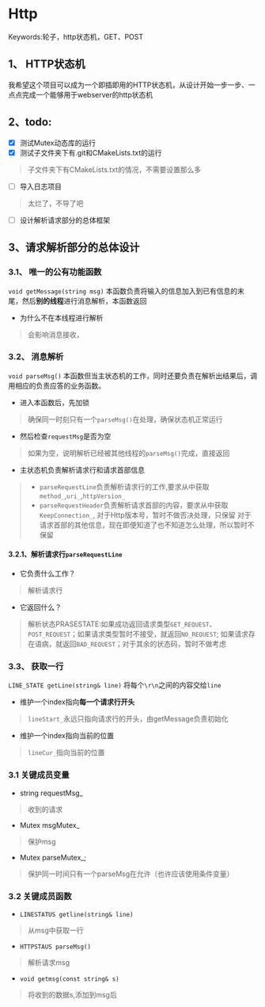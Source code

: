 # Http
Keywords:轮子，http状态机，GET、POST

## 1、 HTTP状态机
我希望这个项目可以成为一个即插即用的HTTP状态机，从设计开始一步一步、一点点完成一个能够用于webserver的http状态机

## 2、todo:
- [x] 测试Mutex动态库的运行
- [x] 测试子文件夹下有.git和CMakeLists.txt的运行
> 子文件夹下有CMakeLists.txt的情况，不需要设置那么多
- [ ] 导入日志项目
> 太烂了，不导了吧
- [ ] 设计解析请求部分的总体框架

## 3、请求解析部分的总体设计

### 3.1、 唯一的公有功能函数
`void getMessage(string msg)`
本函数负责将输入的信息加入到已有信息的末尾，然后**别的线程**进行消息解析，本函数返回
* 为什么不在本线程进行解析
> 会影响消息接收，

### 3.2、 消息解析
`void parseMsg()`
本函数但当主状态机的工作，同时还要负责在解析出结果后，调用相应的负责应答的业务函数。
* 进入本函数后，先加锁
> 确保同一时刻只有一个`parseMsg()`在处理，确保状态机正常运行
* 然后检查`requestMsg`是否为空
> 如果为空，说明解析已经被其他线程的`parseMsg()`完成，直接返回
* 主状态机负责解析请求行和请求首部信息
> * `parseRequestLine`负责解析请求行的工作,要求从中获取`method_`,`uri_`,`httpVersion_`
> * `parseRequestHeader`负责解析请求首部的内容，要求从中获取`KeepConnection_`,
> 对于Http版本号，暂时不做否决处理，只保留
> 对于请求首部的其他信息，现在即便知道了也不知道怎么处理，所以暂时不保留

#### 3.2.1、解析请求行`parseRequestLine`
* 它负责什么工作？
> 解析请求行
* 它返回什么？
> 解析状态PRASESTATE:如果成功返回请求类型`GET_REQUEST`、`POST_REQUEST`；如果请求类型暂时不接受，就返回`NO_REQUEST`;
> 如果请求存在语病，就返回`BAD_REQUEST`；对于其余的状态码，暂时不做考虑

### 3.3、 获取一行
`LINE_STATE getLine(string& line)`
将每个`\r\n`之间的内容交给`line`
* 维护一个index指向**每一个请求行开头**
> `lineStart_`永远只指向请求行的开头，由getMessage负责初始化
* 维护一个index指向当前的位置
> `lineCur_`指向当前的位置

### 3.1 关键成员变量

* string requestMsg_
> 收到的请求

* Mutex msgMutex_
> 保护msg

* Mutex parseMutex_;
> 保护同一时间只有一个parseMsg在允许（也许应该使用条件变量）

### 3.2 关键成员函数
* `LINESTATUS getline(string& line)`
> 从msg中获取一行

* `HTTPSTAUS parseMsg()`
> 解析请求msg

* `void getmsg(const string& s)`
> 将收到的数据s,添加到msg后